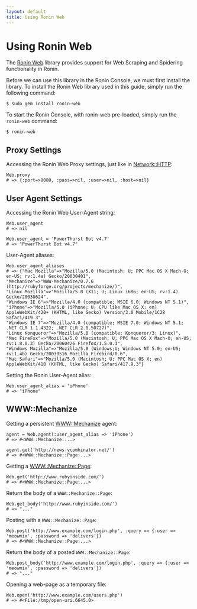 ```yaml
---
layout: default
title: Using Ronin Web
---
```


# Using Ronin Web

The [Ronin Web](http://ronin.rubyforge.org/docs/ronin-web/) library provides
support for Web Scraping and Spidering functionality in Ronin.

Before we can use this library in the Ronin Console, we must first install
the library. To install the Ronin Web library used in this guide, simply
run the following command:

    $ sudo gem install ronin-web

To start the Ronin Console, with ronin-web pre-loaded, simply run the
`ronin-web` command:

    $ ronin-web

## Proxy Settings

Accessing the Ronin Web Proxy settings, just like in
[Network::HTTP](http://ronin.rubyforge.org/docs/ronin/Ronin/Network/HTTP.html):

    Web.proxy
    # => {:port=>8080, :pass=>nil, :user=>nil, :host=>nil}

## User Agent Settings

Accessing the Ronin Web User-Agent string:

    Web.user_agent
    # => nil

    Web.user_agent = 'PowerThurst Bot v4.7'
    # => "PowerThurst Bot v4.7"

User-Agent aliases:

    Web.user_agent_aliases
    # => {"Mac Mozilla"=>"Mozilla/5.0 (Macintosh; U; PPC Mac OS X Mach-O; en-US; rv:1.4a) Gecko/20030401",
    "Mechanize"=>"WWW-Mechanize/0.7.6 (http://rubyforge.org/projects/mechanize/)",
    "Linux Mozilla"=>"Mozilla/5.0 (X11; U; Linux i686; en-US; rv:1.4) Gecko/20030624",
    "Windows IE 6"=>"Mozilla/4.0 (compatible; MSIE 6.0; Windows NT 5.1)",
    "iPhone"=>"Mozilla/5.0 (iPhone; U; CPU like Mac OS X; en) AppleWebKit/420+ (KHTML, like Gecko) Version/3.0 Mobile/1C28 Safari/419.3",
    "Windows IE 7"=>"Mozilla/4.0 (compatible; MSIE 7.0; Windows NT 5.1; .NET CLR 1.1.4322; .NET CLR 2.0.50727)",
    "Linux Konqueror"=>"Mozilla/5.0 (compatible; Konqueror/3; Linux)",
    "Mac FireFox"=>"Mozilla/5.0 (Macintosh; U; PPC Mac OS X Mach-O; en-US; rv:1.8.0.3) Gecko/20060426 Firefox/1.5.0.3",
    "Windows Mozilla"=>"Mozilla/5.0 (Windows;U; Windows NT 5.0; en-US; rv:1.4b) Gecko/20030516 Mozilla Firebird/0.6",
    "Mac Safari"=>"Mozilla/5.0 (Macintosh; U; PPC Mac OS X; en) AppleWebKit/418 (KHTML, like Gecko) Safari/417.9.3"}

Setting the Ronin User-Agent alias:

    Web.user_agent_alias = 'iPhone'
    # => "iPhone"

## WWW::Mechanize

Getting a persistent [WWW::Mechanize](http://mechanize.rubyforge.org/mechanize/WWW/Mechanize.html)
agent:

    agent = Web.agent(:user_agent_alias => 'iPhone')
    # => #<WWW::Mechanize:...>

    agent.get('http://news.ycombinator.net/')
    # => #<WWW::Mechanize::Page:...>

Getting a [WWW::Mechanize::Page](http://mechanize.rubyforge.org/mechanize/WWW/Mechanize/Page.html):

    Web.get('http://www.rubyinside.com/')
    # => #<WWW::Mechanize::Page:...>

Return the body of a `WWW::Mechanize::Page`:

    Web.get_body('http://www.rubyinside.com/')
    # => "..."

Posting with a `WWW::Mechanize::Page`:

    Web.post('http://www.example.com/login.php', :query => {:user => 'meowmix', :password => 'delivers'})
    # => #<WWW::Mechanize::Page:...>

Return the body of a posted `WWW::Mechanize::Page`:

    Web.post_body('http://www.example.com/login.php', :query => {:user => 'meowmix', :password => 'delivers'})
    # => "..."

Opening a web-page as a temporary file:

    Web.open('http://www.example.com/users.php')
    # => #<File:/tmp/open-uri.6645.0>

